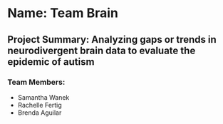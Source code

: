 # Name: Team Brain

## Project Summary: Analyzing gaps or trends in neurodivergent brain data to evaluate the epidemic of autism

### Team Members: 
- Samantha Wanek 
- Rachelle Fertig 
- Brenda Aguilar

